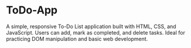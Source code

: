 # ToDo-App
A simple, responsive To-Do List application built with HTML, CSS, and JavaScript. Users can add, mark as completed, and delete tasks. Ideal for practicing DOM manipulation and basic web development.
